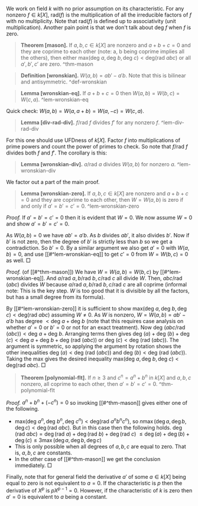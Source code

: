 We work on field $k$ with no prior assumption on its characteristic. For any nonzero $f \in k[X]$, $\text{rad} (f)$ is the multiplication of all the irreducible factors of $f$ with no multiplicity. Note that $\text{rad}(f)$ is defined up to associativity (unit multiplication). Another pain point is that we don't talk about $\text{deg }f$ when $f$ is zero.

> __Theorem [mason].__ If $a, b, c \in k[X]$ are nonzero and $a + b + c = 0$ and they are coprime to each other (note: a, b being coprime implies all the others), then either $\text{max}(\text{deg } a, \text{deg }b, \text{deg }c) < \text{deg} (\text{rad } a b c)$ or all $a', b', c'$ are zero.  ^thm-mason

> __Definition [wronskian].__ $W(a, b)=ab'-a'b$. Note that this is bilinear and antisymmetric. ^def-wronskian

> __Lemma [wronskian-eq].__ If $a+b+c=0$ then $W(a, b) = W(b, c) = W(c, a)$. ^lem-wronskian-eq

Quick check: $W(a, b) = W(a, a+b) = W(a, -c) = W(c, a)$.

> __Lemma [div-rad-div].__ $f / \text{rad } f$ divides $f'$ for any nonzero $f$. ^lem-div-rad-div

For this one should use UFDness of $k[X]$. Factor $f$ into multiplications of prime powers and count the power of primes to check. So note that $f / \text{rad }f$ divides both $f$ and $f'$. The corollary is this:

> __Lemma [wronskian-div].__ $a/\text{rad }a$ divides $W(a, b)$ for nonzero $a$. ^lem-wronskian-div

We factor out a part of the main proof.

> __Lemma [wronskian-zero].__ If $a, b, c \in k[X]$ are nonzero and $a + b + c = 0$ and they are coprime to each other, then $W = W(a, b)$ is zero if and only if $a'=b'=c'=0$. ^lem-wronskian-zero

_Proof._ If $a'=b'=c'=0$ then it is evident that $W = 0$.
We now assume $W = 0$ and show $a'=b'=c'=0$.

As $W(a, b) = 0$ we have $ab' = a'b$. As $b$ divides $ab'$, it also divides $b'$.
Now if $b'$ is not zero, then the degree of $b'$ is strictly less than $b$ so we get a contradiction. So $b' = 0$. By a similar argument we also get $a' = 0$ with $W(a, b) = 0$, and use [[#^lem-wronskian-eq]] to get $c' = 0$ from $W = W(b, c) = 0$ as well. □

_Proof._ (of [[#^thm-mason]]) We have $W = W(a, b) = W(b, c)$ by [[#^lem-wronskian-eq]]. And $a/\text{rad }a, b/\text{rad }b, c/\text{rad }c$ all divide $W$. Then, $a b c / \text{rad }(a b c)$ divides $W$ because $a/\text{rad }a, b/\text{rad }b, c/\text{rad }c$ are all coprime (informal note: This is the key step. $W$ is too good that it is divisible by all the factors, but has a small degree from its formula).

By [[#^lem-wronskian-zero]] it is sufficient to show $\text{max}(\text{deg } a, \text{deg }b, \text{deg }c) < \text{deg} (\text{rad } a b c)$ assuming $W \neq 0$.
As $W$ is nonzero, $W = W(a, b) = a b' - a' b$ has degree $< \text{deg }a + \text{deg }b$ (note that this requires case analysis on whether $a'=0$ or $b' = 0$ or not for an exact treatment). Now $\text{deg }\left( a b c / \text{rad }(a b c) \right) < \text{deg }a + \text{deg }b$. 
Arranging terms then gives $\text{deg }(a) + \text{deg }(b) + \text{deg }(c) < \text{deg }a+\text{deg }b + \text{deg }\left( \text{rad }(a b c) \right)$ or $\text{deg }(c) < \text{deg }\left( \text{rad }(a b c) \right)$. The argument is symmetric, so applying the argument by rotation shows the other inequalities $\text{deg }(a) < \text{deg }\left( \text{rad }(a b c) \right)$ and $\text{deg }(b) < \text{deg }\left( \text{rad }(a b c) \right)$. Taking the max gives the desired inequality $\text{max}(\text{deg } a, \text{deg }b, \text{deg }c) < \text{deg} (\text{rad } a b c)$. □

> __Theorem [polynomial-flt].__ If $n \geq 3$ and $c^n=a^n+b^n$ in $k[X]$ and $a, b, c$ nonzero, all coprime to each other, then $a'=b'=c'=0$. ^thm-polynomial-flt

_Proof._ $a^n+b^n+(-c^n)=0$ so invoking [[#^thm-mason]] gives either one of the following.
- $\text{max}(\text{deg } a^n, \text{deg }b^n, \text{deg }c^n) < \text{deg} (\text{rad } a^n b^n c^n)$, so $n \max(\deg a, \deg b, \deg c) < \deg(\text{rad }a b c)$. But in this case then the following holds.
$\deg(\text{rad }a b c) = \deg(\text{rad }a) + \deg(\text{rad } b) + \deg(\text{rad } c)$
$\leq \deg(a) + \deg(b) + \deg(c) \leq 3 \max (\deg a, \deg b, \deg c)$
- This is only possible when all degrees of $a, b, c$ are equal to zero. That is, $a, b, c$ are constants.
- In the other case of [[#^thm-mason]] we get the conclusion immediately. □

Finally, note that for general field the derivative $a'$ of some $a \in k[X]$ being equal to zero is not equivalent to $a = 0$. If the characteristic is $p$ then the derivative of $X^p$ is $pX^{p-1} = 0$.
However, if the characteristic of $k$ is zero then $a' = 0$ is equivalent to $a$ being a constant.